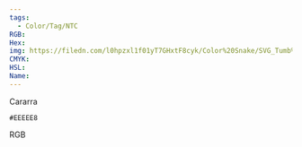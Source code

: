 ```yaml
---
tags:
  - Color/Tag/NTC
RGB:
Hex:
img: https://filedn.com/l0hpzxl1f01yT7GHxtF8cyk/Color%20Snake/SVG_Tumb%20Mass%20No%20Name/EEEEE8.svg
CMYK:
HSL:
Name:
---
```

Cararra
```palette
#EEEEE8
```
RGB
